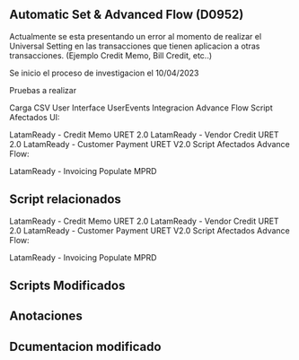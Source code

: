 ## Automatic Set & Advanced Flow (D0952)
Actualmente se esta presentando un error al momento de realizar el Universal Setting en las transacciones que tienen aplicacion a otras transacciones. (Ejemplo Credit Memo, Bill Credit, etc..)

Se inicio el proceso de investigacion el 10/04/2023

Pruebas a realizar

Carga CSV
User Interface
UserEvents
Integracion
Advance Flow
Script Afectados UI:

LatamReady - Credit Memo URET 2.0
LatamReady - Vendor Credit URET 2.0
LatamReady - Customer Payment URET V2.0
Script Afectados Advance Flow:

LatamReady - Invoicing Populate MPRD

## Script relacionados


LatamReady - Credit Memo URET 2.0
LatamReady - Vendor Credit URET 2.0
LatamReady - Customer Payment URET V2.0
Script Afectados Advance Flow:

LatamReady - Invoicing Populate MPRD

## Scripts Modificados


## Anotaciones 


## Dcumentacion modificado



